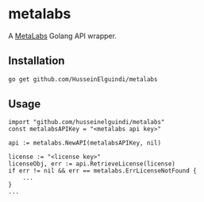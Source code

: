# metalabs
A [MetaLabs](https://metalabs.io/) Golang API wrapper.

## Installation

```bash
go get github.com/HusseinElguindi/metalabs
```

## Usage

```golang
import "github.com/husseinelguindi/metalabs"
const metalabsAPIKey = "<metalabs api key>"

api := metalabs.NewAPI(metalabsAPIKey, nil)

license := "<license key>"
licenseObj, err := api.RetrieveLicense(license)
if err != nil && err == metalabs.ErrLicenseNotFound {
    ...
}
...
```